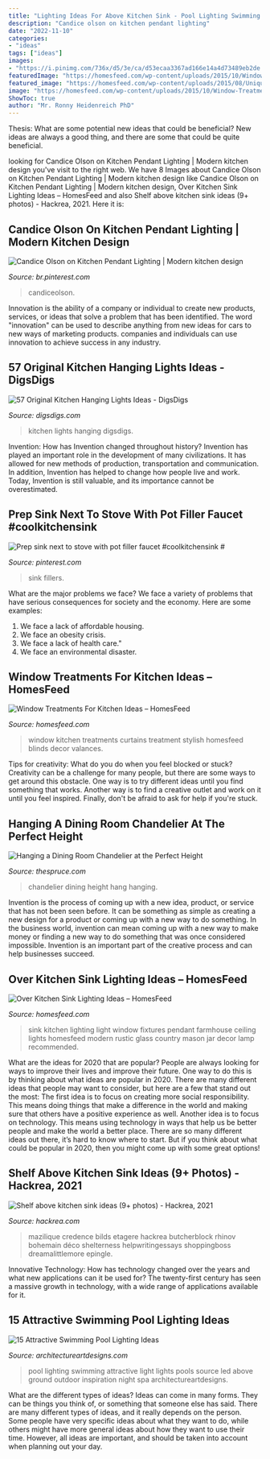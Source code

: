```yaml
---
title: "Lighting Ideas For Above Kitchen Sink - Pool Lighting Swimming Attractive Light Lights Pools Source Led Above Ground Outdoor Inspiration Night Spa Architectureartdesigns"
description: "Candice olson on kitchen pendant lighting"
date: "2022-11-10"
categories:
- "ideas"
tags: ["ideas"]
images:
- "https://i.pinimg.com/736x/d5/3e/ca/d53ecaa3367ad166e14a4d73489eb2de.jpg"
featuredImage: "https://homesfeed.com/wp-content/uploads/2015/10/Window-Treatments-WIth-Stylish-Curtains-Of-Kitchen.jpg"
featured_image: "https://homesfeed.com/wp-content/uploads/2015/08/Unique-and-classic-pendant-lamp-for-kitchen-sink-large-light-metal-sink-and-faucet-a-glass-window-with-white-blinds-.jpg"
image: "https://homesfeed.com/wp-content/uploads/2015/10/Window-Treatments-WIth-Stylish-Curtains-Of-Kitchen.jpg"
ShowToc: true
author: "Mr. Ronny Heidenreich PhD"
---
```



Thesis: What are some potential new ideas that could be beneficial?
New ideas are always a good thing, and there are some that could be quite beneficial.

	

		
looking for Candice Olson on Kitchen Pendant Lighting | Modern kitchen design you've visit to the right web. We have 8 Images about Candice Olson on Kitchen Pendant Lighting | Modern kitchen design like Candice Olson on Kitchen Pendant Lighting | Modern kitchen design, Over Kitchen Sink Lighting Ideas – HomesFeed and also Shelf above kitchen sink ideas (9+ photos) - Hackrea, 2021. Here it is:
		
    
## Candice Olson On Kitchen Pendant Lighting | Modern Kitchen Design

<img loading=lazy src="https://i.pinimg.com/736x/d0/31/22/d03122fffa9648cffd97a6b7e961c3eb.jpg" onerror="this.onerror=null;this.src='https://tse3.mm.bing.net/th?id=OIP.vSjis_QR6GcUHmmCazB62wHaLG&amp;pid=15.1';" alt="Candice Olson on Kitchen Pendant Lighting | Modern kitchen design">

_Source: br.pinterest.com_

>candiceolson. 

	

Innovation is the ability of a company or individual to create new products, services, or ideas that solve a problem that has been identified. The word "innovation" can be used to describe anything from new ideas for cars to new ways of marketing products. companies and individuals can use innovation to achieve success in any industry.

    
## 57 Original Kitchen Hanging Lights Ideas - DigsDigs

<img loading=lazy src="https://www.digsdigs.com/photos/original-kitchen-hanging-lights-20.jpg" onerror="this.onerror=null;this.src='https://tse4.mm.bing.net/th?id=OIP.yTbemn6DpH-PwRFJnsmlMwHaKd&amp;pid=15.1';" alt="57 Original Kitchen Hanging Lights Ideas - DigsDigs">

_Source: digsdigs.com_

>kitchen lights hanging digsdigs. 

	

Invention: How has Invention changed throughout history?
Invention has played an important role in the development of many civilizations. It has allowed for new methods of production, transportation and communication. In addition, Invention has helped to change how people live and work. Today, Invention is still valuable, and its importance cannot be overestimated.

    
## Prep Sink Next To Stove With Pot Filler Faucet #coolkitchensink #

<img loading=lazy src="https://i.pinimg.com/736x/d5/3e/ca/d53ecaa3367ad166e14a4d73489eb2de.jpg" onerror="this.onerror=null;this.src='https://tse2.mm.bing.net/th?id=OIP.hcIcmeVnexMKZkUo5s0hiwHaLH&amp;pid=15.1';" alt="Prep sink next to stove with pot filler faucet #coolkitchensink #">

_Source: pinterest.com_

>sink fillers. 

	

What are the major problems we face?
We face a variety of problems that have serious consequences for society and the economy. Here are some examples:
1. We face a lack of affordable housing. 
2. We face an obesity crisis. 
3. We face a lack of health care." 
4. We face an environmental disaster.

    
## Window Treatments For Kitchen Ideas – HomesFeed

<img loading=lazy src="https://homesfeed.com/wp-content/uploads/2015/10/Window-Treatments-WIth-Stylish-Curtains-Of-Kitchen.jpg" onerror="this.onerror=null;this.src='https://tse2.mm.bing.net/th?id=OIP.XO2DvWdhQPAAxcDoH8Qi7AHaK_&amp;pid=15.1';" alt="Window Treatments For Kitchen Ideas – HomesFeed">

_Source: homesfeed.com_

>window kitchen treatments curtains treatment stylish homesfeed blinds decor valances. 

	

Tips for creativity: What do you do when you feel blocked or stuck?
Creativity can be a challenge for many people, but there are some ways to get around this obstacle. One way is to try different ideas until you find something that works. Another way is to find a creative outlet and work on it until you feel inspired. Finally, don't be afraid to ask for help if you're stuck.

    
## Hanging A Dining Room Chandelier At The Perfect Height

<img loading=lazy src="https://fthmb.tqn.com/ghO4a5MTpUkYqz8iXgk-uyuHhPw=/564x706/filters:fill(auto,1)/821969315e1fb615857d803ff0f543fc-57c74ced3df78c71b622ba21.jpg" onerror="this.onerror=null;this.src='https://tse4.mm.bing.net/th?id=OIP.Zesg8VA_3SkWf0xTHfqpwAHaJR&amp;pid=15.1';" alt="Hanging a Dining Room Chandelier at the Perfect Height">

_Source: thespruce.com_

>chandelier dining height hang hanging. 

	

Invention is the process of coming up with a new idea, product, or service that has not been seen before. It can be something as simple as creating a new design for a product or coming up with a new way to do something. In the business world, invention can mean coming up with a new way to make money or finding a new way to do something that was once considered impossible. Invention is an important part of the creative process and can help businesses succeed.

    
## Over Kitchen Sink Lighting Ideas – HomesFeed

<img loading=lazy src="https://homesfeed.com/wp-content/uploads/2015/08/Unique-and-classic-pendant-lamp-for-kitchen-sink-large-light-metal-sink-and-faucet-a-glass-window-with-white-blinds-.jpg" onerror="this.onerror=null;this.src='https://tse2.mm.bing.net/th?id=OIP.DF3qfHsvsBPvEKZ99sXU8AHaKm&amp;pid=15.1';" alt="Over Kitchen Sink Lighting Ideas – HomesFeed">

_Source: homesfeed.com_

>sink kitchen lighting light window fixtures pendant farmhouse ceiling lights homesfeed modern rustic glass country mason jar decor lamp recommended. 

	

What are the ideas for 2020 that are popular?
People are always looking for ways to improve their lives and improve their future. One way to do this is by thinking about what ideas are popular in 2020. There are many different ideas that people may want to consider, but here are a few that stand out the most: 
The first idea is to focus on creating more social responsibility. This means doing things that make a difference in the world and making sure that others have a positive experience as well. Another idea is to focus on technology. This means using technology in ways that help us be better people and make the world a better place. 
There are so many different ideas out there, it’s hard to know where to start. But if you think about what could be popular in 2020, then you might come up with some great options!

    
## Shelf Above Kitchen Sink Ideas (9+ Photos) - Hackrea, 2021

<img loading=lazy src="https://www.hackrea.com/wp-content/uploads/2020/11/Shelf-above-kitchen-sink.jpg" onerror="this.onerror=null;this.src='https://tse2.mm.bing.net/th?id=OIP.y5hJG1E6OzaID9Je2BlCmAHaLH&amp;pid=15.1';" alt="Shelf above kitchen sink ideas (9+ photos) - Hackrea, 2021">

_Source: hackrea.com_

>mazilique credence bilds etagere hackrea butcherblock rhinov bohemain déco shelterness helpwritingessays shoppingboss dreamalittlemore epingle. 

	

Innovative Technology: How has technology changed over the years and what new applications can it be used for?
The twenty-first century has seen a massive growth in technology, with a wide range of applications available for it.

    
## 15 Attractive Swimming Pool Lighting Ideas

<img loading=lazy src="https://www.architectureartdesigns.com/wp-content/uploads/2015/09/3.jpg" onerror="this.onerror=null;this.src='https://tse1.mm.bing.net/th?id=OIP.QhWO-MgdA_3GP3z_hMIXsAHaFM&amp;pid=15.1';" alt="15 Attractive Swimming Pool Lighting Ideas">

_Source: architectureartdesigns.com_

>pool lighting swimming attractive light lights pools source led above ground outdoor inspiration night spa architectureartdesigns. 

	

What are the different types of ideas?
Ideas can come in many forms. They can be things you think of, or something that someone else has said. There are many different types of ideas, and it really depends on the person. Some people have very specific ideas about what they want to do, while others might have more general ideas about how they want to use their time. However, all ideas are important, and should be taken into account when planning out your day.

